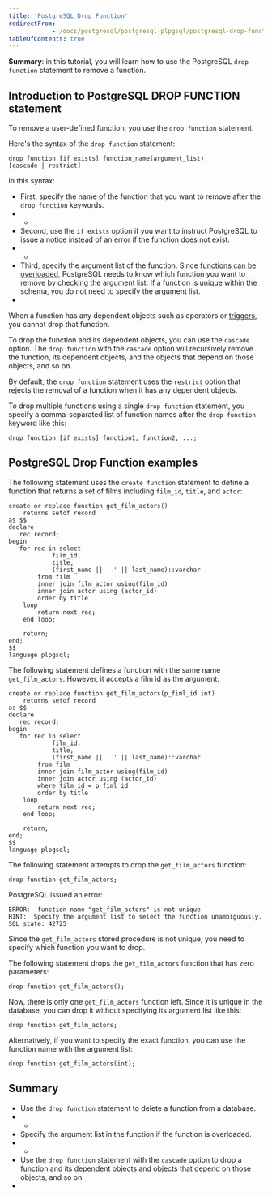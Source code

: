 ```yaml
---
title: 'PostgreSQL Drop Function'
redirectFrom: 
            - /docs/postgresql/postgresql-plpgsql/postgresql-drop-function/
tableOfContents: true
---
```


**Summary**: in this tutorial, you will learn how to use the PostgreSQL `drop function` statement to remove a function.



## Introduction to PostgreSQL DROP FUNCTION statement



To remove a user-defined function, you use the `drop function` statement.



Here's the syntax of the `drop function` statement:



```
drop function [if exists] function_name(argument_list)
[cascade | restrict]
```



In this syntax:



- First, specify the name of the function that you want to remove after the `drop function` keywords.
- -
- Second, use the `if exists` option if you want to instruct PostgreSQL to issue a notice instead of an error if the function does not exist.
- -
- Third, specify the argument list of the function. Since [functions can be overloaded,](https://www.postgresqltutorial.com/postgresql-plpgsql/plpgsql-function-overloading/) PostgreSQL needs to know which function you want to remove by checking the argument list. If a function is unique within the schema, you do not need to specify the argument list.
- 


When a function has any dependent objects such as operators or [triggers](https://www.postgresqltutorial.com/postgresql-triggers/), you cannot drop that function.



To drop the function and its dependent objects, you can use the `cascade` option. The `drop function` with the `cascade` option will recursively remove the function, its dependent objects, and the objects that depend on those objects, and so on.



By default, the `drop function` statement uses the `restrict` option that rejects the removal of a function when it has any dependent objects.



To drop multiple functions using a single `drop function` statement, you specify a comma-separated list of function names after the `drop function` keyword like this:



```
drop function [if exists] function1, function2, ...;
```



## PostgreSQL Drop Function examples



The following statement uses the `create function` statement to define a function that returns a set of films including `film_id`, `title`, and `actor`:



```
create or replace function get_film_actors()
	returns setof record
as $$
declare
   rec record;
begin
   for rec in select
			film_id,
			title,
            (first_name || ' ' || last_name)::varchar
		from film
		inner join film_actor using(film_id)
		inner join actor using (actor_id)
		order by title
	loop
        return next rec;
	end loop;

	return;
end;
$$
language plpgsql;
```



The following statement defines a function with the same name `get_film_actors`. However, it accepts a film id as the argument:



```
create or replace function get_film_actors(p_fiml_id int)
	returns setof record
as $$
declare
   rec record;
begin
   for rec in select
			film_id,
			title,
            (first_name || ' ' || last_name)::varchar
		from film
		inner join film_actor using(film_id)
		inner join actor using (actor_id)
		where film_id = p_fiml_id
		order by title
	loop
        return next rec;
	end loop;

	return;
end;
$$
language plpgsql;
```



The following statement attempts to drop the `get_film_actors` function:



```
drop function get_film_actors;
```



PostgreSQL issued an error:



```
ERROR:  function name "get_film_actors" is not unique
HINT:  Specify the argument list to select the function unambiguously.
SQL state: 42725
```



Since the `get_film_actors` stored procedure is not unique, you need to specify which function you want to drop.



The following statement drops the `get_film_actors` function that has zero parameters:



```
drop function get_film_actors();
```



Now, there is only one `get_film_actors` function left. Since it is unique in the database, you can drop it without specifying its argument list like this:



```
drop function get_film_actors;
```



Alternatively, if you want to specify the exact function, you can use the function name with the argument list:



```
drop function get_film_actors(int);
```



## Summary



- Use the `drop function` statement to delete a function from a database.
- -
- Specify the argument list in the function if the function is overloaded.
- -
- Use the `drop function` statement with the `cascade` option to drop a function and its dependent objects and objects that depend on those objects, and so on.
- 
